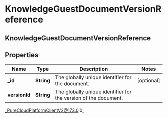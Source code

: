 # KnowledgeGuestDocumentVersionReference

## KnowledgeGuestDocumentVersionReference

## Properties

|Name | Type | Description | Notes|
|------------ | ------------- | ------------- | -------------|
| **_id** | **String** | The globally unique identifier for the document. | [optional] |
| **versionId** | **String** | The globally unique identifier for the version of the document. | |



_PureCloudPlatformClientV2@173.0.0_
